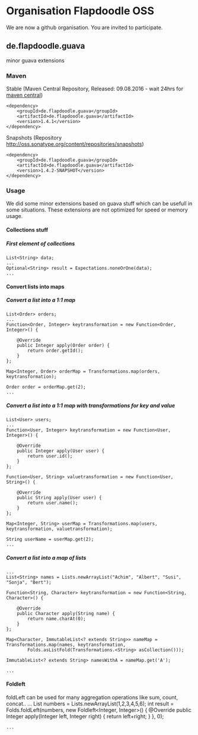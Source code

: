 # Organisation Flapdoodle OSS

We are now a github organisation. You are invited to participate.

## de.flapdoodle.guava

minor guava extensions

### Maven

Stable (Maven Central Repository, Released: 09.08.2016 - wait 24hrs for [maven central](http://repo1.maven.org/maven2/de/flapdoodle/guava/de.flapdoodle.guava/maven-metadata.xml))

	<dependency>
		<groupId>de.flapdoodle.guava</groupId>
		<artifactId>de.flapdoodle.guava</artifactId>
		<version>1.4.1</version>
	</dependency>

Snapshots (Repository http://oss.sonatype.org/content/repositories/snapshots)

	<dependency>
		<groupId>de.flapdoodle.guava</groupId>
		<artifactId>de.flapdoodle.guava</artifactId>
		<version>1.4.2-SNAPSHOT</version>
	</dependency>

### Usage

We did some minor extensions based on guava stuff which can be usefull in some situations. These extensions are not
optimized for speed or memory usage.

#### Collections stuff

##### First element of collections

	List<String> data;
	...
	Optional<String> result = Expectations.noneOrOne(data);
	...

#### Convert lists into maps

##### Convert a list into a 1:1 map 

	List<Order> orders;
	...
	Function<Order, Integer> keytransformation = new Function<Order, Integer>() {

		@Override
		public Integer apply(Order order) {
			return order.getId();
		}
	};

	Map<Integer, Order> orderMap = Transformations.map(orders, keytransformation);

	Order order = orderMap.get(2);
	...

##### Convert a list into a 1:1 map with transformations for key and value 

	List<User> users;
	...
	Function<User, Integer> keytransformation = new Function<User, Integer>() {

		@Override
		public Integer apply(User user) {
			return user.id();
		}
	};

	Function<User, String> valuetransformation = new Function<User, String>() {

		@Override
		public String apply(User user) {
			return user.name();
		}
	};

	Map<Integer, String> userMap = Transformations.map(users, keytransformation, valuetransformation);

	String userName = userMap.get(2);
	...

##### Convert a list into a map of lists

	...
	List<String> names = Lists.newArrayList("Achim", "Albert", "Susi", "Sonja", "Bert");

	Function<String, Character> keytransformation = new Function<String, Character>() {

		@Override
		public Character apply(String name) {
			return name.charAt(0);
		}
	};

	Map<Character, ImmutableList<? extends String>> nameMap = Transformations.map(names, keytransformation,
			Folds.asListFold(Transformations.<String> asCollection()));

	ImmutableList<? extends String> namesWithA = nameMap.get('A');

	...

#### Foldleft

foldLeft can be used for many aggregation operations like sum, count, concat.. 
	...
	List<Integer> numbers = Lists.newArrayList(1,2,3,4,5,6);
	int result = Folds.foldLeft(numbers, new Foldleft<Integer, Integer>() {
		@Override
		public Integer apply(Integer left, Integer right) {
			return left+right;
		}
	}, 0);

	...
